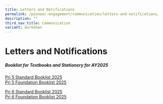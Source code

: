 ```yaml
---
title: Letters and Notifications
permalink: /pioneer-engagement/communication/letters-and-notifications/
description: ""
third_nav_title: Communication
variant: markdown
---
```

# Letters and Notifications



##### Booklist for Textbooks and Stationery for AY2025

[Pri 5 Standard Booklist 2025](/files/Book%20List/Pioneer_Primary_School____Booklist_AY_2025___caa_251024___Final___P5.pdf)<br>
[Pri 5 Foundation Booklist 2025](/files/Book%20List/Pioneer_Primary_School____Booklist_AY_2025___caa_251024___Final___P5_FDN.pdf)

[Pri 6 Standard Booklist 2025](/files/Book%20List/Pioneer_Primary_School____Booklist_AY_2025___caa_251024___Final___P6.pdf)<br>
[Pri 6 Foundation Booklist 2025](/files/Book%20List/Pioneer_Primary_School____Booklist_AY_2025___caa_251024___Final___P6_FDN.pdf)